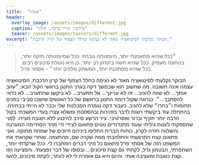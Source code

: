 ```yaml
---
title:  "אומץ"
header:
  overlay_image: /assets/images/different.jpg
  caption: "צילום: אורי ברכר, חולון"
  teaser: /assets/images/teasers/different.jpg
excerpt: "הבוקר נקלעתי לסיטואציה מאוד לא נעימה בחלל הצפוף של קרון הרכבת."
---
```

> ״ככל שהיא מתאמנת יותר, מיומנותה גוברת. ככל שמיומנותה חזקה יותר,
בטחונה מעמיק. ככל שהיא חשה ביטחון רב יותר, כן היא נוטלת סיכונים רבים.
ככל שהיא מסתכנת יותר, המשחק מלהיב יותר״ - אסתר פרל.

הבוקר נקלעתי לסיטואציה מאוד לא נעימה בחלל הצפוף של קרון הרכבת. הסיטואציה עצמה אינה חשובה. מה שחשוב הוא שבמשך דקה בערך התנגן בראשי הקול הבא: ״עזוב אותך... לא שווה להגיב... זה לא עניינך… אל תתערב… לא ביקשו שתתערב… לא כדאי להסתבך...״. כנראה שקול דומה התנגן בראשם של כל האנשים שישבו סביבי בפנים חתומות ו״בחרו״ שלא להגיב.
כעבור דקה נגמרה הסבלנות שלי וכבר לא הייתי בבחירה. בהתחלה עוד ביקשתי רשות לדבר בזהירות ובהססנות ומשלא עצרו בעדי המשכתי בקול הרבה יותר תקיף וברור ואסרטיבי. ציר הרשע סירב להיכנע ללא תגובה מצידו. לפני שהספקתי לענות גיליתי שעוד מתנדנדים נוטים פתאום לצידי ודי מהר הסתיימה המערכה והשלווה חזרה לקרון. כוחות הברית החליפו ביניהם חיוכים של שמחה מתוקה.
ואני פתאום קצת התרגשתי והתלהבתי ממה שקרה שם, מהתעוזה.
ואחרי שקראתי את המשפט הזה של אסתר פרל פתאום כל מיני דברים התחברו לי.
ככל שרקדתי יותר, השתפרתי, הבטחון גדל, לקחתי גם קצת סיכונים… ובסופו של דבר נפצעתי.
והפציעה הזו קצת כואבת ומעציבה אותי. והיום היא גם אומרת לי לא לוותר, לקחת סיכונים, להעז.